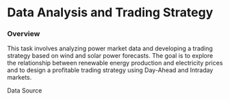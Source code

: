 # Data Analysis and Trading Strategy 

### Overview

This task involves analyzing power market data and developing a trading strategy based on wind and solar power forecasts. The goal is to explore the relationship between renewable energy production and electricity prices and to design a profitable trading strategy using Day-Ahead and Intraday markets.

Data Source